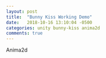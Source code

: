 ```yaml
---
layout: post
title:  "Bunny Kiss Working Demo"
date:   2018-10-16 13:10:04 -0500
categories: unity bunny-kiss anima2d
comments: true
---
```


Anima2d